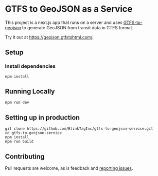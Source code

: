 # GTFS to GeoJSON as a Service

This project is a next.js app that runs on a server and uses [GTFS-to-geojson](https://github.com/BlinkTagInc/gtfs-to-geojson) to generate GeoJSON from transit data in GTFS format.

Try it out at https://geojson.gtfstohtml.com/.

## Setup

### Install dependencies

    npm install

## Running Locally

    npm run dev

## Setting up in production

    git clone https://github.com/BlinkTagInc/gtfs-to-geojson-service.git
    cd gtfs-to-geojson-service
    npm install
    npm run build

## Contributing

Pull requests are welcome, as is feedback and [reporting issues](https://github.com/blinktaginc/gtfs-to-geojson-service/issues).